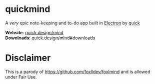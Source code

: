 # quickmind
A *very* epic note-keeping and to-do app built in <a href="https://electronjs.org">Electron</a> by <a href="https://github.com/quickdaffy">quick</a>

<strong>Website</strong>: [quick.design/mind](https://quick.design/mind)   
<strong>Downloads</strong>: [quick.design/mind#downloads](https://quick.design/mind#downloads)

# Disclaimer
This is a parody of https://github.com/foxlldev/foxlmind and is allowed under Fair Use.
